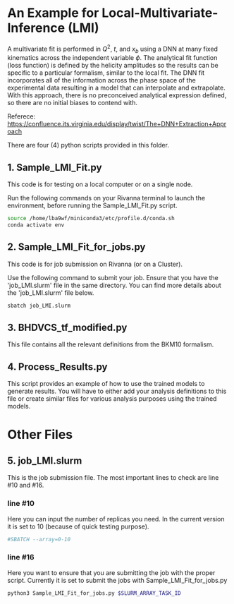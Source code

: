 # An Example for Local-Multivariate-Inference (LMI)

A multivariate fit is performed in $Q^2$, $t$, and $x_b$ using a DNN at many fixed kinematics across the independent variable $\phi$. 
The analytical fit function (loss function) is defined by the helicity amplitudes so the results can be specific to a particular formalism, similar to the local fit. 
The DNN fit incorporates all of the information across the phase space of the experimental data resulting in a model that can interpolate and extrapolate. 
With this approach, there is no preconceived analytical expression defined, so there are no initial biases to contend with.

Referece: https://confluence.its.virginia.edu/display/twist/The+DNN+Extraction+Approach

There are four (4) python scripts provided in this folder.

## 1. Sample_LMI_Fit.py

This code is for testing on a local computer or on a single node.

   Run the following commands on your Rivanna terminal to launch the environment, before running the Sample_LMI_Fit.py script.
   ```bash
source /home/lba9wf/miniconda3/etc/profile.d/conda.sh
conda activate env
```

## 2. Sample_LMI_Fit_for_jobs.py

This code is for job submission on Rivanna (or on a Cluster).

   Use the following command to submit your job. Ensure that you have the 'job_LMI.slurm' file in the same directory.
   You can find more details about the 'job_LMI.slurm' file below.
   ```bash
   sbatch job_LMI.slurm
   ```



## 3. BHDVCS_tf_modified.py

This file contains all the relevant definitions from the BKM10 formalism.

## 4. Process_Results.py

This script provides an example of how to use the trained models to generate results. You will have to either add your analysis definitions to this file or create similar files for various analysis purposes using the trained models.

# Other Files

## 5. job_LMI.slurm

This is the job submission file. The most important lines to check are line #10 and #16. 

### line #10
Here you can input the number of replicas you need. In the current version it is set to 10 (because of quick testing purpose).
```bash
#SBATCH --array=0-10
```

### line #16
Here you want to ensure that you are submitting the job with the proper script. Currently it is set to submit the jobs with Sample_LMI_Fit_for_jobs.py
```bash
python3 Sample_LMI_Fit_for_jobs.py $SLURM_ARRAY_TASK_ID
```
